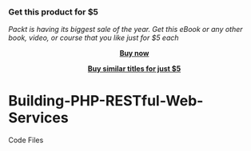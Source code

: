 
### Get this product for $5

<i>Packt is having its biggest sale of the year. Get this eBook or any other book, video, or course that you like just for $5 each</i>


<b><p align='center'>[Buy now](https://packt.link/9781788291767)</p></b>


<b><p align='center'>[Buy similar titles for just $5](https://subscription.packtpub.com/search)</p></b>


# Building-PHP-RESTful-Web-Services
Code Files
